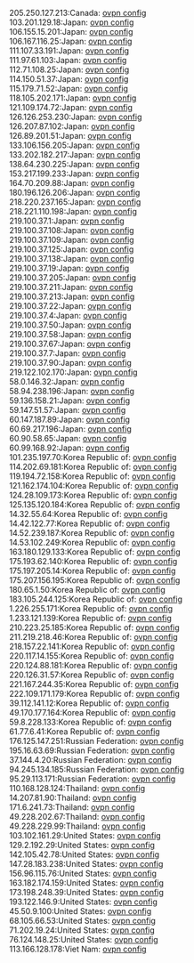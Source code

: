 205.250.127.213:Canada: [ovpn config](vpn/205_250_127_213.ovpn)  
103.201.129.18:Japan: [ovpn config](vpn/103_201_129_18.ovpn)  
106.155.15.201:Japan: [ovpn config](vpn/106_155_15_201.ovpn)  
106.167.116.25:Japan: [ovpn config](vpn/106_167_116_25.ovpn)  
111.107.33.191:Japan: [ovpn config](vpn/111_107_33_191.ovpn)  
111.97.61.103:Japan: [ovpn config](vpn/111_97_61_103.ovpn)  
112.71.108.25:Japan: [ovpn config](vpn/112_71_108_25.ovpn)  
114.150.51.37:Japan: [ovpn config](vpn/114_150_51_37.ovpn)  
115.179.71.52:Japan: [ovpn config](vpn/115_179_71_52.ovpn)  
118.105.202.171:Japan: [ovpn config](vpn/118_105_202_171.ovpn)  
121.109.174.72:Japan: [ovpn config](vpn/121_109_174_72.ovpn)  
126.126.253.230:Japan: [ovpn config](vpn/126_126_253_230.ovpn)  
126.207.87.102:Japan: [ovpn config](vpn/126_207_87_102.ovpn)  
126.89.201.51:Japan: [ovpn config](vpn/126_89_201_51.ovpn)  
133.106.156.205:Japan: [ovpn config](vpn/133_106_156_205.ovpn)  
133.202.182.217:Japan: [ovpn config](vpn/133_202_182_217.ovpn)  
138.64.230.225:Japan: [ovpn config](vpn/138_64_230_225.ovpn)  
153.217.199.233:Japan: [ovpn config](vpn/153_217_199_233.ovpn)  
164.70.209.88:Japan: [ovpn config](vpn/164_70_209_88.ovpn)  
180.196.126.206:Japan: [ovpn config](vpn/180_196_126_206.ovpn)  
218.220.237.165:Japan: [ovpn config](vpn/218_220_237_165.ovpn)  
218.221.110.198:Japan: [ovpn config](vpn/218_221_110_198.ovpn)  
219.100.37.1:Japan: [ovpn config](vpn/219_100_37_1.ovpn)  
219.100.37.108:Japan: [ovpn config](vpn/219_100_37_108.ovpn)  
219.100.37.109:Japan: [ovpn config](vpn/219_100_37_109.ovpn)  
219.100.37.125:Japan: [ovpn config](vpn/219_100_37_125.ovpn)  
219.100.37.138:Japan: [ovpn config](vpn/219_100_37_138.ovpn)  
219.100.37.19:Japan: [ovpn config](vpn/219_100_37_19.ovpn)  
219.100.37.205:Japan: [ovpn config](vpn/219_100_37_205.ovpn)  
219.100.37.211:Japan: [ovpn config](vpn/219_100_37_211.ovpn)  
219.100.37.213:Japan: [ovpn config](vpn/219_100_37_213.ovpn)  
219.100.37.22:Japan: [ovpn config](vpn/219_100_37_22.ovpn)  
219.100.37.4:Japan: [ovpn config](vpn/219_100_37_4.ovpn)  
219.100.37.50:Japan: [ovpn config](vpn/219_100_37_50.ovpn)  
219.100.37.58:Japan: [ovpn config](vpn/219_100_37_58.ovpn)  
219.100.37.67:Japan: [ovpn config](vpn/219_100_37_67.ovpn)  
219.100.37.7:Japan: [ovpn config](vpn/219_100_37_7.ovpn)  
219.100.37.90:Japan: [ovpn config](vpn/219_100_37_90.ovpn)  
219.122.102.170:Japan: [ovpn config](vpn/219_122_102_170.ovpn)  
58.0.146.32:Japan: [ovpn config](vpn/58_0_146_32.ovpn)  
58.94.238.196:Japan: [ovpn config](vpn/58_94_238_196.ovpn)  
59.136.158.21:Japan: [ovpn config](vpn/59_136_158_21.ovpn)  
59.147.51.57:Japan: [ovpn config](vpn/59_147_51_57.ovpn)  
60.147.187.89:Japan: [ovpn config](vpn/60_147_187_89.ovpn)  
60.69.217.196:Japan: [ovpn config](vpn/60_69_217_196.ovpn)  
60.90.58.65:Japan: [ovpn config](vpn/60_90_58_65.ovpn)  
60.99.168.92:Japan: [ovpn config](vpn/60_99_168_92.ovpn)  
101.235.197.70:Korea Republic of: [ovpn config](vpn/101_235_197_70.ovpn)  
114.202.69.181:Korea Republic of: [ovpn config](vpn/114_202_69_181.ovpn)  
119.194.72.158:Korea Republic of: [ovpn config](vpn/119_194_72_158.ovpn)  
121.162.174.104:Korea Republic of: [ovpn config](vpn/121_162_174_104.ovpn)  
124.28.109.173:Korea Republic of: [ovpn config](vpn/124_28_109_173.ovpn)  
125.135.120.184:Korea Republic of: [ovpn config](vpn/125_135_120_184.ovpn)  
14.32.55.64:Korea Republic of: [ovpn config](vpn/14_32_55_64.ovpn)  
14.42.122.77:Korea Republic of: [ovpn config](vpn/14_42_122_77.ovpn)  
14.52.239.187:Korea Republic of: [ovpn config](vpn/14_52_239_187.ovpn)  
14.53.102.249:Korea Republic of: [ovpn config](vpn/14_53_102_249.ovpn)  
163.180.129.133:Korea Republic of: [ovpn config](vpn/163_180_129_133.ovpn)  
175.193.62.140:Korea Republic of: [ovpn config](vpn/175_193_62_140.ovpn)  
175.197.205.14:Korea Republic of: [ovpn config](vpn/175_197_205_14.ovpn)  
175.207.156.195:Korea Republic of: [ovpn config](vpn/175_207_156_195.ovpn)  
180.65.1.50:Korea Republic of: [ovpn config](vpn/180_65_1_50.ovpn)  
183.105.244.125:Korea Republic of: [ovpn config](vpn/183_105_244_125.ovpn)  
1.226.255.171:Korea Republic of: [ovpn config](vpn/1_226_255_171.ovpn)  
1.233.121.139:Korea Republic of: [ovpn config](vpn/1_233_121_139.ovpn)  
210.223.25.185:Korea Republic of: [ovpn config](vpn/210_223_25_185.ovpn)  
211.219.218.46:Korea Republic of: [ovpn config](vpn/211_219_218_46.ovpn)  
218.157.22.141:Korea Republic of: [ovpn config](vpn/218_157_22_141.ovpn)  
220.117.14.155:Korea Republic of: [ovpn config](vpn/220_117_14_155.ovpn)  
220.124.88.181:Korea Republic of: [ovpn config](vpn/220_124_88_181.ovpn)  
220.126.31.57:Korea Republic of: [ovpn config](vpn/220_126_31_57.ovpn)  
221.167.244.35:Korea Republic of: [ovpn config](vpn/221_167_244_35.ovpn)  
222.109.171.179:Korea Republic of: [ovpn config](vpn/222_109_171_179.ovpn)  
39.112.141.12:Korea Republic of: [ovpn config](vpn/39_112_141_12.ovpn)  
49.170.177.164:Korea Republic of: [ovpn config](vpn/49_170_177_164.ovpn)  
59.8.228.133:Korea Republic of: [ovpn config](vpn/59_8_228_133.ovpn)  
61.77.6.41:Korea Republic of: [ovpn config](vpn/61_77_6_41.ovpn)  
176.125.147.251:Russian Federation: [ovpn config](vpn/176_125_147_251.ovpn)  
195.16.63.69:Russian Federation: [ovpn config](vpn/195_16_63_69.ovpn)  
37.144.4.20:Russian Federation: [ovpn config](vpn/37_144_4_20.ovpn)  
94.245.134.185:Russian Federation: [ovpn config](vpn/94_245_134_185.ovpn)  
95.29.113.171:Russian Federation: [ovpn config](vpn/95_29_113_171.ovpn)  
110.168.128.124:Thailand: [ovpn config](vpn/110_168_128_124.ovpn)  
14.207.81.90:Thailand: [ovpn config](vpn/14_207_81_90.ovpn)  
171.6.241.73:Thailand: [ovpn config](vpn/171_6_241_73.ovpn)  
49.228.202.67:Thailand: [ovpn config](vpn/49_228_202_67.ovpn)  
49.228.229.99:Thailand: [ovpn config](vpn/49_228_229_99.ovpn)  
103.102.161.29:United States: [ovpn config](vpn/103_102_161_29.ovpn)  
129.2.192.29:United States: [ovpn config](vpn/129_2_192_29.ovpn)  
142.105.42.78:United States: [ovpn config](vpn/142_105_42_78.ovpn)  
147.28.183.238:United States: [ovpn config](vpn/147_28_183_238.ovpn)  
156.96.115.76:United States: [ovpn config](vpn/156_96_115_76.ovpn)  
163.182.174.159:United States: [ovpn config](vpn/163_182_174_159.ovpn)  
173.198.248.39:United States: [ovpn config](vpn/173_198_248_39.ovpn)  
193.122.146.9:United States: [ovpn config](vpn/193_122_146_9.ovpn)  
45.50.9.100:United States: [ovpn config](vpn/45_50_9_100.ovpn)  
68.105.66.53:United States: [ovpn config](vpn/68_105_66_53.ovpn)  
71.202.19.24:United States: [ovpn config](vpn/71_202_19_24.ovpn)  
76.124.148.25:United States: [ovpn config](vpn/76_124_148_25.ovpn)  
113.166.128.178:Viet Nam: [ovpn config](vpn/113_166_128_178.ovpn)  
